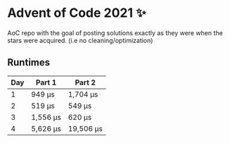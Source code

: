 # Advent of Code 2021 ✨

AoC repo with the goal of posting solutions exactly as they were when the stars were acquired. (i.e no cleaning/optimization)

## Runtimes
|   Day | Part 1   | Part 2    |
|-------|----------|-----------|
|     1 | 949 µs   | 1,704 µs  |
|     2 | 519 µs   | 549 µs    |
|     3 | 1,556 µs | 620 µs    |
|     4 | 5,626 µs | 19,506 µs |